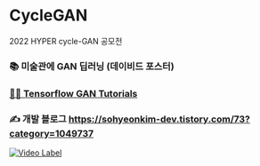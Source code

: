 # CycleGAN
2022 HYPER cycle-GAN 공모전


### 📚 미술관에 GAN 딥러닝 (데이비드 포스터)
### [👩‍💻 Tensorflow GAN Tutorials](https://www.tensorflow.org/tutorials/generative/cyclegan?hl=ko)
### ✍️ 개발 블로그 https://sohyeonkim-dev.tistory.com/73?category=1049737

[![Video Label](http://img.youtube.com/vi/Y8tOTUteZus/0.jpg)](https://youtu.be/Y8tOTUteZus)

